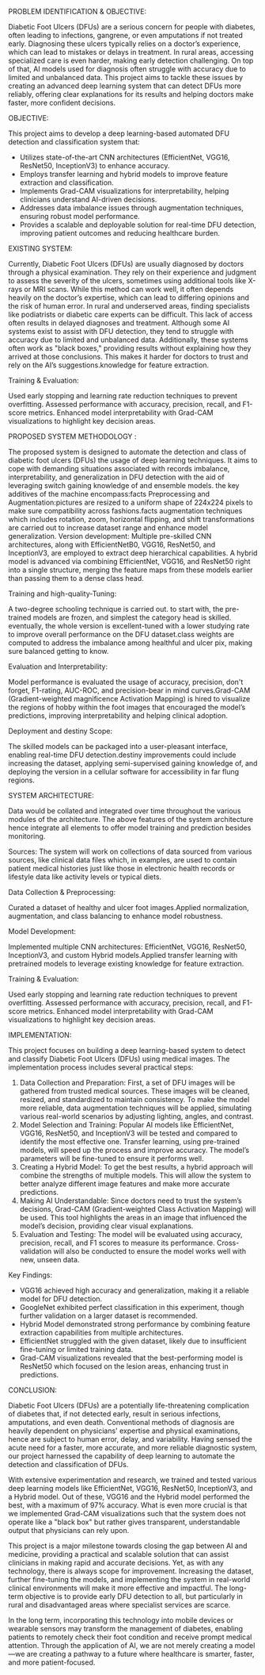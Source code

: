 PROBLEM IDENTIFICATION & OBJECTIVE:


Diabetic Foot Ulcers (DFUs) are a serious concern for people with diabetes, often leading to
infections, gangrene, or even amputations if not treated early. Diagnosing these ulcers typically
relies on a doctor’s experience, which can lead to mistakes or delays in treatment. In rural areas,
accessing specialized care is even harder, making early detection challenging. On top of that, AI
models used for diagnosis often struggle with accuracy due to limited and unbalanced data. This
project aims to tackle these issues by creating an advanced deep learning system that can detect
DFUs more reliably, offering clear explanations for its results and helping doctors make faster,
more confident decisions.

OBJECTIVE:


This project aims to develop a deep learning-based automated DFU detection and classification
system that:

- Utilizes state-of-the-art CNN architectures (EfficientNet, VGG16, ResNet50,
InceptionV3) to enhance accuracy.
- Employs transfer learning and hybrid models to improve feature extraction and
classification.
- Implements Grad-CAM visualizations for interpretability, helping clinicians understand
AI-driven decisions.
- Addresses data imbalance issues through augmentation techniques, ensuring robust model
performance.
- Provides a scalable and deployable solution for real-time DFU detection, improving
patient outcomes and reducing healthcare burden.

EXISTING SYSTEM:


Currently, Diabetic Foot Ulcers (DFUs) are usually diagnosed by doctors through a physical
examination. They rely on their experience and judgment to assess the severity of the ulcers,
sometimes using additional tools like X-rays or MRI scans. While this method can work well, it
often depends heavily on the doctor’s expertise, which can lead to differing opinions and the risk of
human error.
In rural and underserved areas, finding specialists like podiatrists or diabetic care experts can be
difficult. This lack of access often results in delayed diagnoses and treatment. Although some AI
systems exist to assist with DFU detection, they tend to struggle with accuracy due to limited and
unbalanced data. Additionally, these systems often work as "black boxes," providing results without
explaining how they arrived at those conclusions. This makes it harder for doctors to trust and rely
on the AI’s suggestions.knowledge for feature extraction.


Training & Evaluation:


Used early stopping and learning rate reduction techniques to prevent overfitting.
Assessed performance with accuracy, precision, recall, and F1-score metrics.
Enhanced model interpretability with Grad-CAM visualizations to highlight key decision areas. 

PROPOSED SYSTEM METHODOLOGY :


The proposed system is designed to automate the detection and class of diabetic foot ulcers (DFUs)
the usage of deep learning techniques. It aims to cope with demanding situations associated with
records imbalance, interpretability, and generalization in DFU detection with the aid of leveraging
switch gaining knowledge of and ensemble models. the key additives of the machine
encompass:facts Preprocessing and Augmentation:pictures are resized to a uniform shape of
224x224 pixels to make sure compatibility across fashions.facts augmentation techniques which
includes rotation, zoom, horizontal flipping, and shift transformations are carried out to increase
dataset range and enhance model generalization.
Version development: Multiple pre-skilled CNN architectures, along with EfficientNetB0,
VGG16, ResNet50, and InceptionV3, are employed to extract deep hierarchical capabilities. A
hybrid model is advanced via combining EfficientNet, VGG16, and ResNet50 right into a single
structure, merging the feature maps from these models earlier than passing them to a dense class
head.

Training and high-quality-Tuning: 

A two-degree schooling technique is carried out. to start with,
the pre-trained models are frozen, and simplest the category head is skilled. eventually, the whole
version is excellent-tuned with a lower studying rate to improve overall performance on the DFU
dataset.class weights are computed to address the imbalance among healthful and ulcer pix, making
sure balanced getting to know.

Evaluation and Interpretability: 

Model performance is evaluated the usage of accuracy,
precision, don't forget, F1-rating, AUC-ROC, and precision-bear in mind curves.Grad-CAM
(Gradient-weighted magnificence Activation Mapping) is hired to visualize the regions of hobby
within the foot images that encouraged the model’s predictions, improving interpretability and
helping clinical adoption.

Deployment and destiny Scope: 

The skilled models can be packaged into a user-pleasant
interface, enabling real-time DFU detection.destiny improvements could include increasing the
dataset, applying semi-supervised gaining knowledge of, and deploying the version in a cellular
software for accessibility in far flung regions.

SYSTEM ARCHITECTURE:


Data would be collated and integrated over time throughout the various modules of the architecture.
The above features of the system architecture hence integrate all elements to offer model training
and prediction besides monitoring.

Sources: The system will work on collections of data sourced from various sources, like clinical
data files which, in examples, are used to contain patient medical histories just like those in
electronic health records or lifestyle data like activity levels or typical diets.

Data Collection & Preprocessing:


Curated a dataset of healthy and ulcer foot images.Applied normalization, augmentation, and class
balancing to enhance model robustness.

Model Development:


Implemented multiple CNN architectures: EfficientNet, VGG16, ResNet50, InceptionV3, and
custom Hybrid models.Applied transfer learning with pretrained models to leverage existing
knowledge for feature extraction.

Training & Evaluation:


Used early stopping and learning rate reduction techniques to prevent overfitting.
Assessed performance with accuracy, precision, recall, and F1-score metrics.
Enhanced model interpretability with Grad-CAM visualizations to highlight key decision areas. 

IMPLEMENTATION:

This project focuses on building a deep learning-based system to detect and classify Diabetic Foot
Ulcers (DFUs) using medical images. The implementation process includes several practical steps:
1. Data Collection and Preparation:
First, a set of DFU images will be gathered from trusted medical sources. These images will be
cleaned, resized, and standardized to maintain consistency. To make the model more reliable, data
augmentation techniques will be applied, simulating various real-world scenarios by adjusting
lighting, angles, and contrast.
2. Model Selection and Training:
Popular AI models like EfficientNet, VGG16, ResNet50, and InceptionV3 will be tested and
compared to identify the most effective one. Transfer learning, using pre-trained models, will speed
up the process and improve accuracy. The model’s parameters will be fine-tuned to ensure it
performs well.
3. Creating a Hybrid Model:
To get the best results, a hybrid approach will combine the strengths of multiple models. This will
allow the system to better analyze different image features and make more accurate predictions.
4. Making AI Understandable:
Since doctors need to trust the system’s decisions, Grad-CAM (Gradient-weighted Class Activation
Mapping) will be used. This tool highlights the areas in an image that influenced the model’s
decision, providing clear visual explanations.
5. Evaluation and Testing:
The model will be evaluated using accuracy, precision, recall, and F1 scores to measure its
performance. Cross-validation will also be conducted to ensure the model works well with new,
unseen data.

Key Findings:


- VGG16 achieved high accuracy and generalization, making it a reliable model for DFU
detection.
- GoogleNet exhibited perfect classification in this experiment, though further validation on a
larger dataset is recommended.
- Hybrid Model demonstrated strong performance by combining feature extraction
capabilities from multiple architectures.
- EfficientNet struggled with the given dataset, likely due to insufficient fine-tuning or
limited training data.
- Grad-CAM visualizations revealed that the best-performing model is ResNet50 which
focused on the lesion areas, enhancing trust in predictions.

CONCLUSION:


Diabetic Foot Ulcers (DFUs) are a potentially life-threatening complication of diabetes that, if not
detected early, result in serious infections, amputations, and even death. Conventional methods of
diagnosis are heavily dependent on physicians' expertise and physical examinations, hence are
subject to human error, delay, and variability. Having sensed the acute need for a faster, more
accurate, and more reliable diagnostic system, our project harnessed the capability of deep learning
to automate the detection and classification of DFUs.

With extensive experimentation and research, we trained and tested various deep learning models
like EfficientNet, VGG16, ResNet50, InceptionV3, and a Hybrid model. Out of these, VGG16 and
the Hybrid model performed the best, with a maximum of 97% accuracy. What is even more crucial
is that we implemented Grad-CAM visualizations such that the system does not operate like a
"black box" but rather gives transparent, understandable output that physicians can rely upon.

This project is a major milestone towards closing the gap between AI and medicine, providing a
practical and scalable solution that can assist clinicians in making rapid and accurate decisions. Yet,
as with any technology, there is always scope for improvement. Increasing the dataset, further
fine-tuning the models, and implementing the system in real-world clinical environments will make
it more effective and impactful. The long-term objective is to provide early DFU detection to all,
but particularly in rural and disadvantaged areas where specialist services are scarce.

In the long term, incorporating this technology into mobile devices or wearable sensors may
transform the management of diabetes, enabling patients to remotely check their foot condition and
receive prompt medical attention. Through the application of AI, we are not merely creating a
model—we are creating a pathway to a future where healthcare is smarter, faster, and more
patient-focused.

